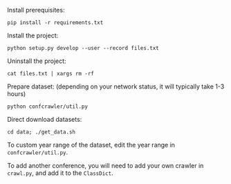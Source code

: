 Install prerequisites:

    pip install -r requirements.txt

Install the project:

    python setup.py develop --user --record files.txt

Uninstall the project:

    cat files.txt | xargs rm -rf

Prepare dataset: (depending on your network status, it will typically take 1-3 hours)

    python confcrawler/util.py

Direct download datasets:

    cd data; ./get_data.sh

To custom year range of the dataset, edit the year range in `confcrawler/util.py`. 

To add another conference, you will need to add your own crawler in `crawl.py`, and add it to the `ClassDict`.
